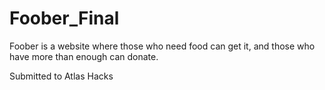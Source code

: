 # Foober_Final
Foober is a website where those who need food can get it, and those who have more than enough can donate.

Submitted to Atlas Hacks

